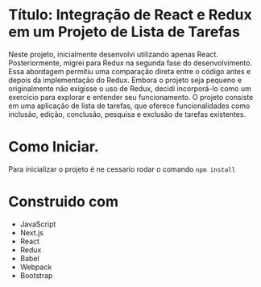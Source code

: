  # Título: Integração de React e Redux em um Projeto de Lista de Tarefas
Neste projeto, inicialmente desenvolvi utilizando apenas React. Posteriormente, migrei para Redux na segunda fase do desenvolvimento. 
Essa abordagem permitiu uma comparação direta entre o código antes e depois da implementação do Redux.
Embora o projeto seja pequeno e originalmente não exigisse o uso de Redux, decidi incorporá-lo como um exercício para explorar e entender seu funcionamento.
O projeto consiste em uma aplicação de lista de tarefas, que oferece funcionalidades como inclusão, edição, conclusão, pesquisa e exclusão de tarefas existentes.

# Como Iniciar.  
Para inicializar o projeto é ne cessario rodar o comando `npm install`

# Construido com 
* JavaScript
* Next.js
* React
* Redux
* Babel
* Webpack
* Bootstrap

